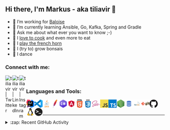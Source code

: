 ## Hi there, I'm Markus - aka tiliavir 👋

- 👔 I’m working for [Baloise][baloise]
- 🌱 I’m currently learning Ansible, Go, Kafka, Spring and Gradle
- 💬 Ask me about what ever you want to know ;-)
- 🍲 I [love to cook][recipes] and even more to eat
- 📯 I [play the french horn][mvw]
- 🌳 I (try to) grow bonsais
- 🕺 I dance

### Connect with me:

[<img align="left" alt="tiliavir | Twitter" width="22px" src="https://cdn.jsdelivr.net/npm/simple-icons@v3/icons/twitter.svg" />][twitter]
[<img align="left" alt="tiliavir | LinkedIn" width="22px" src="https://cdn.jsdelivr.net/npm/simple-icons@v3/icons/linkedin.svg" />][linkedin]
[<img align="left" alt="tiliavir | Instagram" width="22px" src="https://cdn.jsdelivr.net/npm/simple-icons@v3/icons/instagram.svg" />][instagram]

<br />

### Languages and Tools:

<img align="left" alt="IntelliJ Idea" width="26px" src="https://raw.githubusercontent.com/github/explore/caa262eeb858e81282d6f651d6eef1f8730b54ba/topics/intellij-idea/intellij-idea.png" />
<img align="left" alt="Visual Studio Code" width="26px" src="https://raw.githubusercontent.com/github/explore/80688e429a7d4ef2fca1e82350fe8e3517d3494d/topics/visual-studio-code/visual-studio-code.png" />
<img align="left" alt="Java" width="26px" src="https://raw.githubusercontent.com/github/explore/80688e429a7d4ef2fca1e82350fe8e3517d3494d/topics/java/java.png" />
<img align="left" alt="Maven" width="26px" src="https://raw.githubusercontent.com/github/explore/80688e429a7d4ef2fca1e82350fe8e3517d3494d/topics/maven/maven.png" />
<img align="left" alt="C#" width="26px" src="https://raw.githubusercontent.com/github/explore/80688e429a7d4ef2fca1e82350fe8e3517d3494d/topics/csharp/csharp.png" />
<img align="left" alt="Angular" width="26px" src="https://raw.githubusercontent.com/github/explore/80688e429a7d4ef2fca1e82350fe8e3517d3494d/topics/angular/angular.png" />
<img align="left" alt="HTML5" width="26px" src="https://raw.githubusercontent.com/github/explore/80688e429a7d4ef2fca1e82350fe8e3517d3494d/topics/html/html.png" />
<img align="left" alt="CSS3" width="26px" src="https://raw.githubusercontent.com/github/explore/80688e429a7d4ef2fca1e82350fe8e3517d3494d/topics/css/css.png" />
<img align="left" alt="Sass" width="26px" src="https://raw.githubusercontent.com/github/explore/80688e429a7d4ef2fca1e82350fe8e3517d3494d/topics/sass/sass.png" />
<img align="left" alt="JavaScript" width="26px" src="https://raw.githubusercontent.com/github/explore/80688e429a7d4ef2fca1e82350fe8e3517d3494d/topics/javascript/javascript.png" />
<img align="left" alt="TypeScript" width="26px" src="https://raw.githubusercontent.com/github/explore/80688e429a7d4ef2fca1e82350fe8e3517d3494d/topics/typescript/typescript.png" />
<img align="left" alt="Node.js" width="26px" src="https://raw.githubusercontent.com/github/explore/80688e429a7d4ef2fca1e82350fe8e3517d3494d/topics/nodejs/nodejs.png" />
<img align="left" alt="SQL" width="26px" src="https://raw.githubusercontent.com/github/explore/80688e429a7d4ef2fca1e82350fe8e3517d3494d/topics/sql/sql.png" />
<img align="left" alt="MySQL" width="26px" src="https://raw.githubusercontent.com/github/explore/80688e429a7d4ef2fca1e82350fe8e3517d3494d/topics/mysql/mysql.png" />
<img align="left" alt="Git" width="26px" src="https://raw.githubusercontent.com/github/explore/80688e429a7d4ef2fca1e82350fe8e3517d3494d/topics/git/git.png" />
<img align="left" alt="GitHub" width="26px" src="https://raw.githubusercontent.com/github/explore/78df643247d429f6cc873026c0622819ad797942/topics/github/github.png" />
<img align="left" alt="Linux" width="26px" src="https://raw.githubusercontent.com/github/explore/80688e429a7d4ef2fca1e82350fe8e3517d3494d/topics/linux/linux.png" />
<img align="left" alt="Terminal" width="26px" src="https://raw.githubusercontent.com/github/explore/80688e429a7d4ef2fca1e82350fe8e3517d3494d/topics/terminal/terminal.png" />

<br />
<br />

---

<details>
  <summary>:zap: Recent GitHub Activity</summary>
  
<!--START_SECTION:activity-->
1. 🚀 Published release [24.01.06-7](https://github.com/Tiliavir/wollbach-website/releases/tag/24.01.06-7) in [Tiliavir/wollbach-website](https://github.com/Tiliavir/wollbach-website)
2. 🚀 Published release [24.01.06-6](https://github.com/Tiliavir/wollbach-website/releases/tag/24.01.06-6) in [Tiliavir/wollbach-website](https://github.com/Tiliavir/wollbach-website)
3. 🚀 Published release [24.01.06-5](https://github.com/Tiliavir/wollbach-website/releases/tag/24.01.06-5) in [Tiliavir/wollbach-website](https://github.com/Tiliavir/wollbach-website)
4. 🚀 Published release [24.01.06-4](https://github.com/Tiliavir/wollbach-website/releases/tag/24.01.06-4) in [Tiliavir/wollbach-website](https://github.com/Tiliavir/wollbach-website)
5. 🚀 Published release [24.01.06-3](https://github.com/Tiliavir/wollbach-website/releases/tag/24.01.06-3) in [Tiliavir/wollbach-website](https://github.com/Tiliavir/wollbach-website)
6. 🚀 Published release [24.01.06-2](https://github.com/Tiliavir/wollbach-website/releases/tag/24.01.06-2) in [Tiliavir/wollbach-website](https://github.com/Tiliavir/wollbach-website)
7. 🚀 Published release [24.01.06-1](https://github.com/Tiliavir/wollbach-website/releases/tag/24.01.06-1) in [Tiliavir/wollbach-website](https://github.com/Tiliavir/wollbach-website)
8. 🚀 Published release [24.01.06](https://github.com/Tiliavir/wollbach-website/releases/tag/24.01.06) in [Tiliavir/wollbach-website](https://github.com/Tiliavir/wollbach-website)
9. 🎉 Merged PR [#220](https://github.com/Tiliavir/wollbach-website/pull/220) in [Tiliavir/wollbach-website](https://github.com/Tiliavir/wollbach-website)
10. ❌ Closed PR [#218](https://github.com/Tiliavir/wollbach-website/pull/218) in [Tiliavir/wollbach-website](https://github.com/Tiliavir/wollbach-website)
<!--END_SECTION:activity-->

</details>

[twitter]: https://twitter.com/tiliavir
[instagram]: https://instagram.com/tiliavir_
[linkedin]: https://www.linkedin.com/in/markus-lindenmann/
[recipes]: https://tiliavir.github.io/rezepte/
[baloise]: https://www.baloise.ch
[wollbach]: https://www.wollbach.info
[mvw]: https://www.mv-wollbach.de
